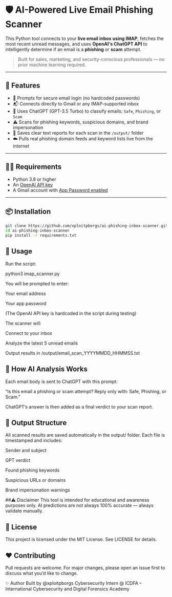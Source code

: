 # 🛡️ AI-Powered Live Email Phishing Scanner

This Python tool connects to your **live email inbox using IMAP**, fetches the most recent unread messages, and uses **OpenAI's ChatGPT API** to intelligently determine if an email is a **phishing** or **scam** attempt.

> Built for sales, marketing, and security-conscious professionals — no prior machine learning required.

---

## 🚀 Features

- 🔐 Prompts for secure email login (no hardcoded passwords)
- 📬 Connects directly to Gmail or any IMAP-supported inbox
- 🧠 Uses ChatGPT (GPT-3.5 Turbo) to classify emails: `Safe`, `Phishing`, or `Scam`
- ⚠️ Scans for phishing keywords, suspicious domains, and brand impersonation
- 📄 Saves clear text reports for each scan in the `/output/` folder
- ☁️ Pulls real phishing domain feeds and keyword lists live from the internet

---

## 🧑‍💻 Requirements

- Python 3.8 or higher
- An [OpenAI API key](https://platform.openai.com/account/api-keys)
- A Gmail account with [App Password enabled](https://myaccount.google.com/apppasswords)

---

## 📦 Installation
```bash
git clone https://github.com/xploitpborgs/ai-phishing-inbox-scanner.git
cd ai-phishing-inbox-scanner
pip install -r requirements.txt
```

## 🔧 Usage
Run the script:

python3 imap_scanner.py

You will be prompted to enter:

Your email address

Your app password

(The OpenAI API key is hardcoded in the script during testing)

The scanner will:

Connect to your inbox

Analyze the latest 5 unread emails

Output results in /output/email_scan_YYYYMMDD_HHMMSS.txt


## 🧠 How AI Analysis Works
Each email body is sent to ChatGPT with this prompt:

“Is this email a phishing or scam attempt? Reply only with: Safe, Phishing, or Scam.”

ChatGPT’s answer is then added as a final verdict to your scan report.


## 📁 Output Structure
All scanned results are saved automatically in the output/ folder.
Each file is timestamped and includes:

Sender and subject

GPT verdict

Found phishing keywords

Suspicious URLs or domains

Brand impersonation warnings

##⚠️ Disclaimer
This tool is intended for educational and awareness purposes only.
AI predictions are not always 100% accurate — always validate manually.

## 📄 License
This project is licensed under the MIT License. See LICENSE for details.

## ❤️ Contributing
Pull requests are welcome. For major changes, please open an issue first to discuss what you’d like to change.

✨ Author
Built by @xploitpborgs
Cybersecurity Intern @ ICDFA – International Cybersecurity and Digital Forensics Academy

